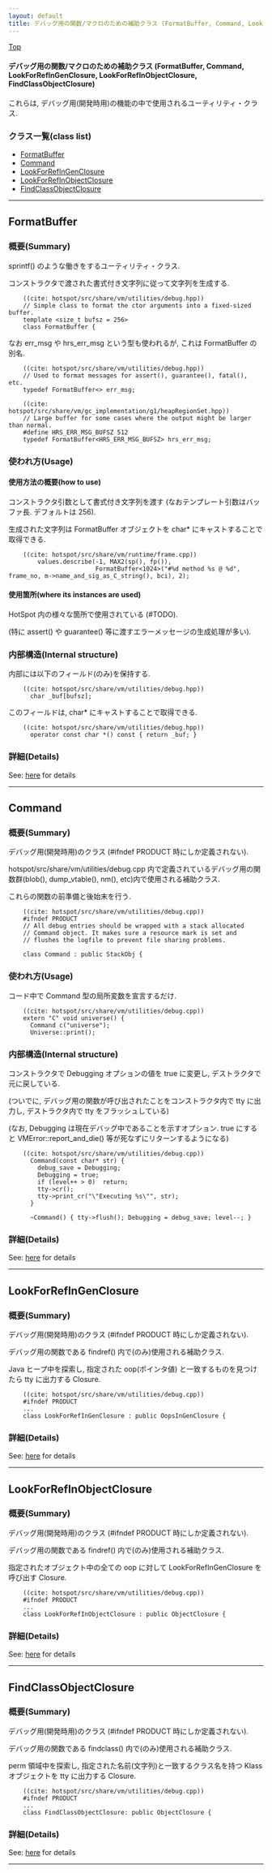 ```yaml
---
layout: default
title: デバッグ用の関数/マクロのための補助クラス (FormatBuffer, Command, LookForRefInGenClosure, LookForRefInObjectClosure, FindClassObjectClosure)
---
```

[Top](../index.html)

#### デバッグ用の関数/マクロのための補助クラス (FormatBuffer, Command, LookForRefInGenClosure, LookForRefInObjectClosure, FindClassObjectClosure)

これらは, デバッグ用(開発時用)の機能の中で使用されるユーティリティ・クラス.


### クラス一覧(class list)

  * [FormatBuffer](#noHpnnh-Qo)
  * [Command](#noCyMsVrdr)
  * [LookForRefInGenClosure](#noZ-HaUs7d)
  * [LookForRefInObjectClosure](#noSKTjt32k)
  * [FindClassObjectClosure](#noodDOvFDe)


---
## <a name="noHpnnh-Qo" id="noHpnnh-Qo">FormatBuffer</a>

### 概要(Summary)
sprintf() のような働きをするユーティリティ・クラス.

コンストラクタで渡された書式付き文字列に従って文字列を生成する.


```
    ((cite: hotspot/src/share/vm/utilities/debug.hpp))
    // Simple class to format the ctor arguments into a fixed-sized buffer.
    template <size_t bufsz = 256>
    class FormatBuffer {
```

なお err_msg や hrs_err_msg という型も使われるが, これは FormatBuffer の別名.


```
    ((cite: hotspot/src/share/vm/utilities/debug.hpp))
    // Used to format messages for assert(), guarantee(), fatal(), etc.
    typedef FormatBuffer<> err_msg;
```


```
    ((cite: hotspot/src/share/vm/gc_implementation/g1/heapRegionSet.hpp))
    // Large buffer for some cases where the output might be larger than normal.
    #define HRS_ERR_MSG_BUFSZ 512
    typedef FormatBuffer<HRS_ERR_MSG_BUFSZ> hrs_err_msg;
```

### 使われ方(Usage)
#### 使用方法の概要(how to use)
コンストラクタ引数として書式付き文字列を渡す
(なおテンプレート引数はバッファ長. デフォルトは 256).

生成された文字列は FormatBuffer オブジェクトを char* にキャストすることで取得できる.


```
    ((cite: hotspot/src/share/vm/runtime/frame.cpp))
        values.describe(-1, MAX2(sp(), fp()),
                        FormatBuffer<1024>("#%d method %s @ %d", frame_no, m->name_and_sig_as_C_string(), bci), 2);
```

#### 使用箇所(where its instances are used)
HotSpot 内の様々な箇所で使用されている (#TODO).

(特に assert() や guarantee() 等に渡すエラーメッセージの生成処理が多い).

### 内部構造(Internal structure)
内部には以下のフィールド(のみ)を保持する.


```
    ((cite: hotspot/src/share/vm/utilities/debug.hpp))
      char _buf[bufsz];
```

このフィールドは, char* にキャストすることで取得できる.


```
    ((cite: hotspot/src/share/vm/utilities/debug.hpp))
      operator const char *() const { return _buf; }
```




### 詳細(Details)
See: [here](../doxygen/classFormatBuffer.html) for details

---
## <a name="noCyMsVrdr" id="noCyMsVrdr">Command</a>

### 概要(Summary)
デバッグ用(開発時用)のクラス (#ifndef PRODUCT 時にしか定義されない).

hotspot/src/share/vm/utilities/debug.cpp 内で定義されているデバッグ用の関数群(blob(), dump_vtable(), nm(), etc)内で使用される補助クラス.

これらの関数の前準備と後始末を行う.


```
    ((cite: hotspot/src/share/vm/utilities/debug.cpp))
    #ifndef PRODUCT
    // All debug entries should be wrapped with a stack allocated
    // Command object. It makes sure a resource mark is set and
    // flushes the logfile to prevent file sharing problems.
    
    class Command : public StackObj {
```

### 使われ方(Usage)
コード中で Command 型の局所変数を宣言するだけ.


```
    ((cite: hotspot/src/share/vm/utilities/debug.cpp))
    extern "C" void universe() {
      Command c("universe");
      Universe::print();
```

### 内部構造(Internal structure)
コンストラクタで Debugging オプションの値を true に変更し, デストラクタで元に戻している.

(ついでに, デバッグ用の関数が呼び出されたことをコンストラクタ内で tty に出力し, デストラクタ内で tty をフラッシュしている)

(なお, Debugging は現在デバッグ中であることを示すオプション.
 true にすると VMError::report_and_die() 等が死なずにリターンするようになる)


```
    ((cite: hotspot/src/share/vm/utilities/debug.cpp))
      Command(const char* str) {
        debug_save = Debugging;
        Debugging = true;
        if (level++ > 0)  return;
        tty->cr();
        tty->print_cr("\"Executing %s\"", str);
      }
    
      ~Command() { tty->flush(); Debugging = debug_save; level--; }
```




### 詳細(Details)
See: [here](../doxygen/classCommand.html) for details

---
## <a name="noZ-HaUs7d" id="noZ-HaUs7d">LookForRefInGenClosure</a>

### 概要(Summary)
デバッグ用(開発時用)のクラス (#ifndef PRODUCT 時にしか定義されない).

デバッグ用の関数である findref() 内で(のみ)使用される補助クラス.

Java ヒープ中を探索し, 指定された oop(ポインタ値) と一致するものを見つけたら tty に出力する Closure.


```
    ((cite: hotspot/src/share/vm/utilities/debug.cpp))
    #ifndef PRODUCT
    ...
    class LookForRefInGenClosure : public OopsInGenClosure {
```




### 詳細(Details)
See: [here](../doxygen/classLookForRefInGenClosure.html) for details

---
## <a name="noSKTjt32k" id="noSKTjt32k">LookForRefInObjectClosure</a>

### 概要(Summary)
デバッグ用(開発時用)のクラス (#ifndef PRODUCT 時にしか定義されない).

デバッグ用の関数である findref() 内で(のみ)使用される補助クラス.

指定されたオブジェクト中の全ての oop に対して LookForRefInGenClosure を呼び出す Closure.


```
    ((cite: hotspot/src/share/vm/utilities/debug.cpp))
    #ifndef PRODUCT
    ...
    class LookForRefInObjectClosure : public ObjectClosure {
```




### 詳細(Details)
See: [here](../doxygen/classLookForRefInObjectClosure.html) for details

---
## <a name="noodDOvFDe" id="noodDOvFDe">FindClassObjectClosure</a>

### 概要(Summary)
デバッグ用(開発時用)のクラス (#ifndef PRODUCT 時にしか定義されない).

デバッグ用の関数である findclass() 内で(のみ)使用される補助クラス.

perm 領域中を探索し, 指定された名前(文字列)と一致するクラス名を持つ Klass オブジェクトを tty に出力する Closure.


```
    ((cite: hotspot/src/share/vm/utilities/debug.cpp))
    #ifndef PRODUCT
    ...
    class FindClassObjectClosure: public ObjectClosure {
```





### 詳細(Details)
See: [here](../doxygen/classFindClassObjectClosure.html) for details

---
